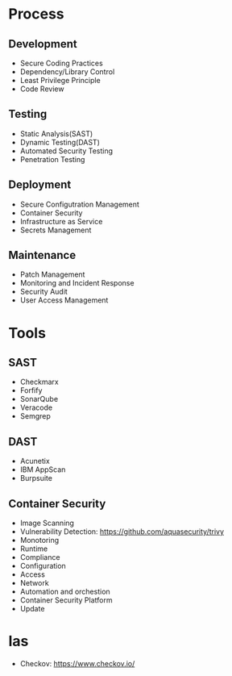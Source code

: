 # Process
## Development
- Secure Coding Practices
- Dependency/Library Control
- Least Privilege Principle
- Code Review


## Testing
- Static Analysis(SAST)
- Dynamic Testing(DAST)
- Automated Security Testing
- Penetration Testing


## Deployment
- Secure Configutration Management
- Container Security
- Infrastructure as Service
- Secrets Management

## Maintenance
- Patch Management
- Monitoring and Incident Response
- Security Audit
- User Access Management

# Tools
## SAST
- Checkmarx
- Forfify
- SonarQube
- Veracode
- Semgrep

## DAST
- Acunetix
- IBM AppScan
- Burpsuite

## Container Security
- Image Scanning
- Vulnerability Detection: https://github.com/aquasecurity/trivy
- Monotoring
- Runtime
- Compliance
- Configuration
- Access
- Network
- Automation and orchestion
- Container Security Platform
- Update

# Ias
- Checkov: https://www.checkov.io/

